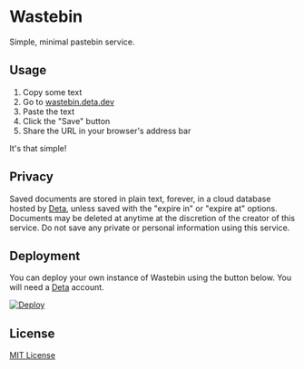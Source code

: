 # Wastebin

Simple, minimal pastebin service.

## Usage
1. Copy some text
2. Go to [wastebin.deta.dev](https://wastebin.deta.dev/)
3. Paste the text
4. Click the "Save" button
5. Share the URL in your browser's address bar

It's that simple!

## Privacy

Saved documents are stored in plain text, forever, in a cloud database hosted by [Deta](https://www.deta.sh/privacy/), unless saved with the "expire in" or "expire at" options. Documents may be deleted at anytime at the discretion of the creator of this service. Do not save any private or personal information using this service.

## Deployment

You can deploy your own instance of Wastebin using the button below. You will need a [Deta](https://www.deta.sh/) account.

[![Deploy](https://button.deta.dev/1/svg)](https://go.deta.dev/deploy?repo=https://github.com/lemonyte/wastebin)

## License

[MIT License](license.txt)

